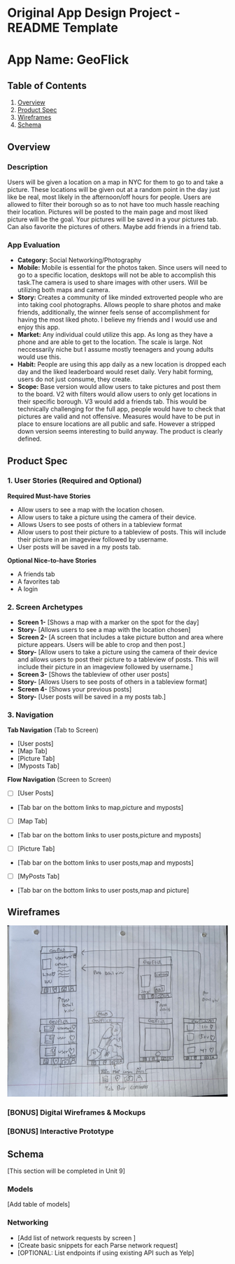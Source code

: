 Original App Design Project - README Template
===

# App Name: GeoFlick

## Table of Contents

1. [Overview](#Overview)
2. [Product Spec](#Product-Spec)
3. [Wireframes](#Wireframes)
4. [Schema](#Schema)

## Overview

### Description

Users will be given a location on a map in NYC for them to go to and take a picture. These locations will be given out at a random point in the day just like be real, most likely in the afternoon/off hours for people. Users are allowed to filter their borough so as to not have too much hassle reaching their location. Pictures will be posted to the main page and most liked picture will be the goal. Your pictures will be saved in a your pictures tab. Can also favorite the pictures of others. Maybe add friends in a friend tab. 

### App Evaluation

- **Category:** Social Networking/Photography
- **Mobile:** Mobile is essential for the photos taken. Since users will need to go to a specific location, desktops will not be able to accomplish this task.The camera is used to share images with other users. Will be utilizing both maps and camera.
- **Story:** Creates a community of like minded extroverted people who are into taking cool photographs. Allows people to share photos and make friends, additionally, the winner feels sense of accomplishment for having the most liked photo. I believe my friends and I would use and enjoy this app.
- **Market:** Any individual could utilize this app. As long as they have a phone and are able to get to the location. The scale is large. Not neccessarily niche but I assume mostly teenagers and young adults would use this.
- **Habit:** People are using this app daily as a new location is dropped each day and the liked leaderboard would reset daily. Very habit forming, users do not just consume, they create.
- **Scope:** Base version would allow users to take pictures and post them to the board. V2 with filters would allow users to only get locations in their specific borough. V3 would add a friends tab. This would be technically challenging for the full app, people would have to check that pictures are valid and not offensive. Measures would have to be put in place to ensure locations are all public and safe. However a stripped down version seems interesting to build anyway. The product is clearly defined.

## Product Spec

### 1. User Stories (Required and Optional)

**Required Must-have Stories**

* Allow users to see a map with the location chosen.
* Allow users to take a picture using the camera of their device.
* Allows Users to see posts of others in a tableview format
* Allow users to post their picture to a tableview of posts. This will include their picture in an imageview followed by username.
* User posts will be saved in a my posts tab.

**Optional Nice-to-have Stories**

* A friends tab
* A favorites tab
* A login

### 2. Screen Archetypes

* **Screen 1-** [Shows a map with a marker on the spot for the day]
* **Story-** [Allows users to see a map with the location chosen]
* **Screen 2-** [A screen that includes a take picture button and area where picture appears. Users will be able to crop and then post.]
* **Story-** [Allow users to take a picture using the camera of their device and allows users to post their picture to a tableview of posts. This will include their picture in an imageview followed by username.]
* **Screen 3-** [Shows the tableview of other user posts]
* **Story-** [Allows Users to see posts of others in a tableview format]
* **Screen 4-** [Shows your previous posts]
* **Story-** [User posts will be saved in a my posts tab.]


### 3. Navigation

**Tab Navigation** (Tab to Screen)
* [User posts]
* [Map Tab]
* [Picture Tab]
* [Myposts Tab]

**Flow Navigation** (Screen to Screen)

- [ ] [User Posts]
* [Tab bar on the bottom links to map,picture and myposts]
- [ ] [Map Tab]
* [Tab bar on the bottom links to user posts,picture and myposts]
- [ ] [Picture Tab]
* [Tab bar on the bottom links to user posts,map and myposts]
- [ ] [MyPosts Tab]
* [Tab bar on the bottom links to user posts,map and picture]


## Wireframes

<img src="https://github.com/marenas1/codepath-capstone/blob/main/Wireframe.jpeg" width=600>

### [BONUS] Digital Wireframes & Mockups

### [BONUS] Interactive Prototype

## Schema 

[This section will be completed in Unit 9]

### Models

[Add table of models]

### Networking

- [Add list of network requests by screen ]
- [Create basic snippets for each Parse network request]
- [OPTIONAL: List endpoints if using existing API such as Yelp]
